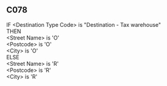 ## C078
IF &lt;Destination Type Code&gt; is "Destination - Tax warehouse"  
   THEN  
     &lt;Street Name&gt; is 'O'  
     &lt;Postcode&gt; is 'O'  
     &lt;City&gt; is 'O'  
   ELSE   
     &lt;Street Name&gt; is 'R'  
     &lt;Postcode&gt; is 'R'  
     &lt;City&gt; is 'R'
